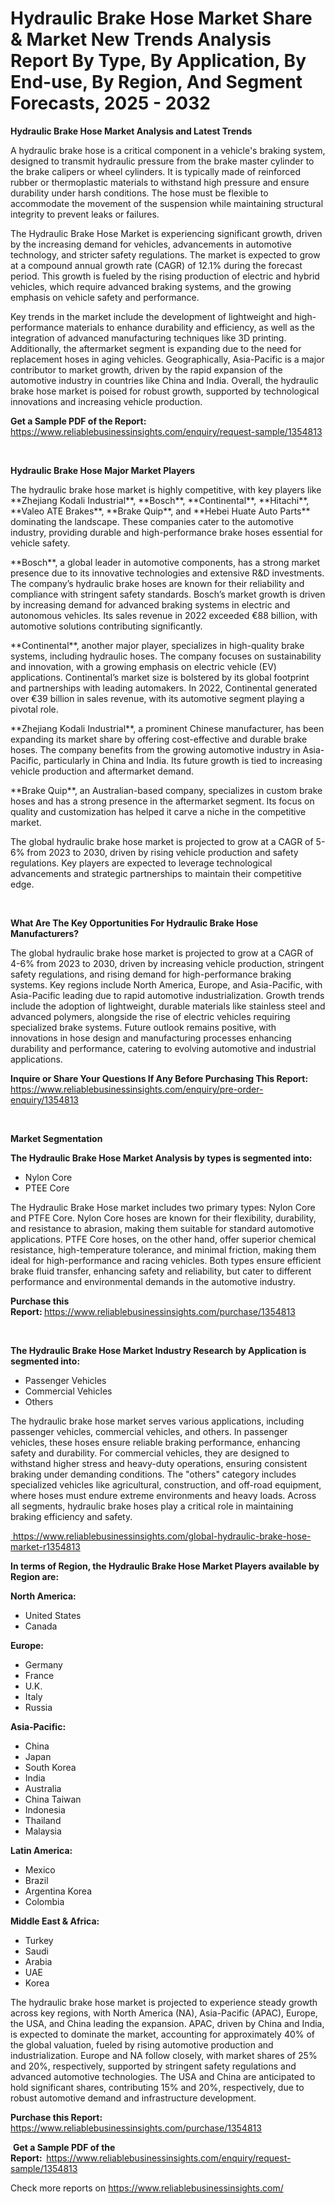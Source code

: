 <p><h1>Hydraulic Brake Hose Market Share & Market New Trends Analysis Report By Type, By Application, By End-use, By Region, And Segment Forecasts, 2025 - 2032</h1></p><p><strong>Hydraulic Brake Hose Market Analysis and Latest Trends</strong></p>
<p><p>A hydraulic brake hose is a critical component in a vehicle's braking system, designed to transmit hydraulic pressure from the brake master cylinder to the brake calipers or wheel cylinders. It is typically made of reinforced rubber or thermoplastic materials to withstand high pressure and ensure durability under harsh conditions. The hose must be flexible to accommodate the movement of the suspension while maintaining structural integrity to prevent leaks or failures.</p><p>The Hydraulic Brake Hose Market is experiencing significant growth, driven by the increasing demand for vehicles, advancements in automotive technology, and stricter safety regulations. The market is expected to grow at a compound annual growth rate (CAGR) of 12.1% during the forecast period. This growth is fueled by the rising production of electric and hybrid vehicles, which require advanced braking systems, and the growing emphasis on vehicle safety and performance.</p><p>Key trends in the market include the development of lightweight and high-performance materials to enhance durability and efficiency, as well as the integration of advanced manufacturing techniques like 3D printing. Additionally, the aftermarket segment is expanding due to the need for replacement hoses in aging vehicles. Geographically, Asia-Pacific is a major contributor to market growth, driven by the rapid expansion of the automotive industry in countries like China and India. Overall, the hydraulic brake hose market is poised for robust growth, supported by technological innovations and increasing vehicle production.</p></p>
<p><strong>Get a Sample PDF of the Report:&nbsp;</strong> <a href="https://www.reliablebusinessinsights.com/enquiry/request-sample/1354813?utm_campaign=1106&utm_medium=2&utm_source=Github&utm_content=ia&utm_term=23012025&utm_id=hydraulic-brake-hose">https://www.reliablebusinessinsights.com/enquiry/request-sample/1354813</a></p>
<p>&nbsp;</p>
<p><strong>Hydraulic Brake Hose Major Market Players</strong></p>
<p><p>The hydraulic brake hose market is highly competitive, with key players like **Zhejiang Kodali Industrial**, **Bosch**, **Continental**, **Hitachi**, **Valeo ATE Brakes**, **Brake Quip**, and **Hebei Huate Auto Parts** dominating the landscape. These companies cater to the automotive industry, providing durable and high-performance brake hoses essential for vehicle safety.</p><p>**Bosch**, a global leader in automotive components, has a strong market presence due to its innovative technologies and extensive R&D investments. The company’s hydraulic brake hoses are known for their reliability and compliance with stringent safety standards. Bosch’s market growth is driven by increasing demand for advanced braking systems in electric and autonomous vehicles. Its sales revenue in 2022 exceeded €88 billion, with automotive solutions contributing significantly.</p><p>**Continental**, another major player, specializes in high-quality brake systems, including hydraulic hoses. The company focuses on sustainability and innovation, with a growing emphasis on electric vehicle (EV) applications. Continental’s market size is bolstered by its global footprint and partnerships with leading automakers. In 2022, Continental generated over €39 billion in sales revenue, with its automotive segment playing a pivotal role.</p><p>**Zhejiang Kodali Industrial**, a prominent Chinese manufacturer, has been expanding its market share by offering cost-effective and durable brake hoses. The company benefits from the growing automotive industry in Asia-Pacific, particularly in China and India. Its future growth is tied to increasing vehicle production and aftermarket demand.</p><p>**Brake Quip**, an Australian-based company, specializes in custom brake hoses and has a strong presence in the aftermarket segment. Its focus on quality and customization has helped it carve a niche in the competitive market.</p><p>The global hydraulic brake hose market is projected to grow at a CAGR of 5-6% from 2023 to 2030, driven by rising vehicle production and safety regulations. Key players are expected to leverage technological advancements and strategic partnerships to maintain their competitive edge.</p></p>
<p>&nbsp;</p>
<p><strong>What Are The Key Opportunities For Hydraulic Brake Hose Manufacturers?</strong></p>
<p><p>The global hydraulic brake hose market is projected to grow at a CAGR of 4-6% from 2023 to 2030, driven by increasing vehicle production, stringent safety regulations, and rising demand for high-performance braking systems. Key regions include North America, Europe, and Asia-Pacific, with Asia-Pacific leading due to rapid automotive industrialization. Growth trends include the adoption of lightweight, durable materials like stainless steel and advanced polymers, alongside the rise of electric vehicles requiring specialized brake systems. Future outlook remains positive, with innovations in hose design and manufacturing processes enhancing durability and performance, catering to evolving automotive and industrial applications.</p></p>
<p><strong>Inquire or Share Your Questions If Any Before Purchasing This Report:</strong> <a href="https://www.reliablebusinessinsights.com/enquiry/pre-order-enquiry/1354813?utm_campaign=1106&utm_medium=2&utm_source=Github&utm_content=ia&utm_term=23012025&utm_id=hydraulic-brake-hose">https://www.reliablebusinessinsights.com/enquiry/pre-order-enquiry/1354813</a></p>
<p>&nbsp;</p>
<p><strong>Market Segmentation</strong></p>
<p><strong>The Hydraulic Brake Hose Market Analysis by types is segmented into:</strong></p>
<p><ul><li>Nylon Core</li><li>PTEE  Core</li></ul></p>
<p><p>The Hydraulic Brake Hose market includes two primary types: Nylon Core and PTFE Core. Nylon Core hoses are known for their flexibility, durability, and resistance to abrasion, making them suitable for standard automotive applications. PTFE Core hoses, on the other hand, offer superior chemical resistance, high-temperature tolerance, and minimal friction, making them ideal for high-performance and racing vehicles. Both types ensure efficient brake fluid transfer, enhancing safety and reliability, but cater to different performance and environmental demands in the automotive industry.</p></p>
<p><strong>Purchase this Report:&nbsp;</strong><a href="https://www.reliablebusinessinsights.com/purchase/1354813?utm_campaign=1106&utm_medium=2&utm_source=Github&utm_content=ia&utm_term=23012025&utm_id=hydraulic-brake-hose">https://www.reliablebusinessinsights.com/purchase/1354813</a></p>
<p>&nbsp;</p>
<p><strong>The Hydraulic Brake Hose Market Industry Research by Application is segmented into:</strong></p>
<p><ul><li>Passenger Vehicles</li><li>Commercial Vehicles</li><li>Others</li></ul></p>
<p><p>The hydraulic brake hose market serves various applications, including passenger vehicles, commercial vehicles, and others. In passenger vehicles, these hoses ensure reliable braking performance, enhancing safety and durability. For commercial vehicles, they are designed to withstand higher stress and heavy-duty operations, ensuring consistent braking under demanding conditions. The "others" category includes specialized vehicles like agricultural, construction, and off-road equipment, where hoses must endure extreme environments and heavy loads. Across all segments, hydraulic brake hoses play a critical role in maintaining braking efficiency and safety.</p></p>
<p><a href="https://www.reliablebusinessinsights.com/global-hydraulic-brake-hose-market-r1354813?utm_campaign=1106&utm_medium=2&utm_source=Github&utm_content=ia&utm_term=23012025&utm_id=hydraulic-brake-hose">&nbsp;https://www.reliablebusinessinsights.com/global-hydraulic-brake-hose-market-r1354813</a></p>
<p><strong>In terms of Region, the Hydraulic Brake Hose Market Players available by Region are:</strong></p>
<p>
    <p> <strong> North America: </strong>
        <ul>
            <li>United States</li>
            <li>Canada</li>
        </ul>
        </p> 
    <p> <strong> Europe: </strong>
        <ul>
            <li>Germany</li>
            <li>France</li>
            <li>U.K.</li>
            <li>Italy</li>
            <li>Russia</li>
        </ul>
        </p> 
    <p> <strong> Asia-Pacific: </strong>
        <ul>
            <li>China</li>
            <li>Japan</li>
            <li>South Korea</li>
            <li>India</li>
            <li>Australia</li>
            <li>China Taiwan</li>
            <li>Indonesia</li>
            <li>Thailand</li>
            <li>Malaysia</li>
        </ul>
        </p> 
    <p> <strong> Latin America: </strong>
        <ul>
            <li>Mexico</li>
            <li>Brazil</li>
            <li>Argentina Korea</li>
            <li>Colombia</li>
        </ul>
        </p> 
    <p> <strong> Middle East & Africa: </strong>
        <ul>
            <li>Turkey</li>
            <li>Saudi</li>
            <li>Arabia</li>
            <li>UAE</li>
            <li>Korea</li>
        </ul>
    </p>
    </p>
<p><p>The hydraulic brake hose market is projected to experience steady growth across key regions, with North America (NA), Asia-Pacific (APAC), Europe, the USA, and China leading the expansion. APAC, driven by China and India, is expected to dominate the market, accounting for approximately 40% of the global valuation, fueled by rising automotive production and industrialization. Europe and NA follow closely, with market shares of 25% and 20%, respectively, supported by stringent safety regulations and advanced automotive technologies. The USA and China are anticipated to hold significant shares, contributing 15% and 20%, respectively, due to robust automotive demand and infrastructure development.</p></p>
<p><strong>Purchase this Report: </strong><a href="https://www.reliablebusinessinsights.com/purchase/1354813?utm_campaign=1106&utm_medium=2&utm_source=Github&utm_content=ia&utm_term=23012025&utm_id=hydraulic-brake-hose">https://www.reliablebusinessinsights.com/purchase/1354813</a></p>
<p>&nbsp;<strong>Get a Sample PDF of the Report:&nbsp;&nbsp;</strong><a href="https://www.reliablebusinessinsights.com/enquiry/request-sample/1354813?utm_campaign=1106&utm_medium=2&utm_source=Github&utm_content=ia&utm_term=23012025&utm_id=hydraulic-brake-hose">https://www.reliablebusinessinsights.com/enquiry/request-sample/1354813</a></p>
<p><strong></strong></p>
<p>Check more reports on <a href="https://www.reliablebusinessinsights.com/?utm_campaign=1106&utm_medium=2&utm_source=Github&utm_content=ia&utm_term=23012025&utm_id=hydraulic-brake-hose">https://www.reliablebusinessinsights.com/</a></p>